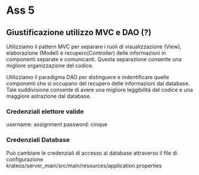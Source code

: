 # Ass 5
## Giustificazione utilizzo MVC e DAO (?)
Utilizziamo il pattern MVC per separare i ruoli di visualizzazione (View), elaborazione (Model) e recupero(Controller) delle informazioni in componenti separate e comunicanti.
Questa separazione consente una migliore organizzazione del codice.

Utilizziamo il paradigma DAO per distinguere e indentificare quelle componenti che si occupano del recupero delle informazioni dal database.
Tale suddivisione consente di avere una migliore leggibilità del codice e una maggiore astrazione dal database.

### Credenziali elettore valide
username: assignment
password: cinque

### Credenziali Database
Può cambiare le credenziali di accesso al database attraverso il file di configurazione krateos/server_main/src/main/resources/application.properties